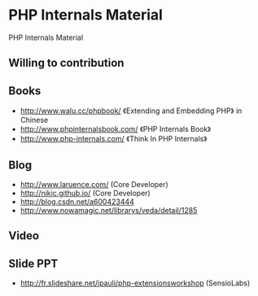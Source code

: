 # PHP Internals Material

PHP Internals Material

## Willing to contribution

## Books
- http://www.walu.cc/phpbook/ 《Extending and Embedding PHP》 in Chinese
- http://www.phpinternalsbook.com/ 《PHP Internals Book》
- http://www.php-internals.com/ 《Think In PHP Internals》

## Blog
 - http://www.laruence.com/ (Core Developer)
 - http://nikic.github.io/ (Core Developer)
 - http://blog.csdn.net/a600423444
 - http://www.nowamagic.net/librarys/veda/detail/1285

## Video


## Slide PPT

 - http://fr.slideshare.net/jpauli/php-extensionsworkshop (SensioLabs)

